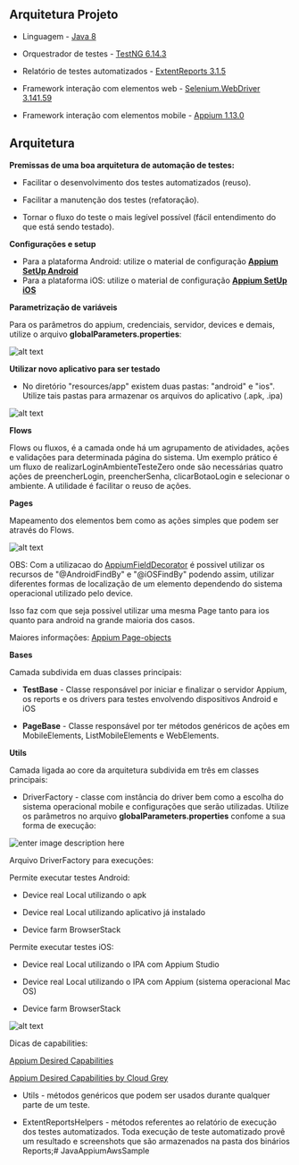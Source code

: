 ## Arquitetura Projeto

- Linguagem - [Java 8](https://www.java.com/pt_BR/  "Java 8")

- Orquestrador de testes - [TestNG 6.14.3](https://testng.org/doc/  "TestNG 6.14.3")

- Relatório de testes automatizados - [ExtentReports 3.1.5](http://extentreports.com/docs/versions/3/net/  "ExtentReports 3.1.5")

- Framework interação com elementos web - [Selenium.WebDriver 3.141.59](https://www.seleniumhq.org/download/  "Selenium.WebDriver")

- Framework interação com elementos mobile - [Appium 1.13.0](http://appium.io/  "Appium")

  

## Arquitetura

**Premissas de uma boa arquitetura de automação de testes:**

* Facilitar o desenvolvimento dos testes automatizados (reuso).

* Facilitar a manutenção dos testes (refatoração).

* Tornar o fluxo do teste o mais legível possível (fácil entendimento do que está sendo testado).

**Configurações e setup**

- Para a plataforma Android: utilize o material de configuração [**Appium SetUp Android**
](https://docs.google.com/document/d/15kJAXjjkMVfStGVl0HKcI6ul299MIG-H4fULLOhJRmw/edit?usp=sharing)
- Para a plataforma iOS: utilize o material de configuração [**Appium SetUp iOS**](https://docs.google.com/document/d/10OHI-McBf4j0I__wFXK6yzEfKdsQ6o7UDdYjFnQsDt0/edit?usp=sharing)




  
  
  

**Parametrização de variáveis**

  

Para os parâmetros do appium, credenciais, servidor, devices e demais, utilize o arquivo **globalParameters.properties**:

  

![alt text](https://i.imgur.com/FESL5Yr.png)

**Utilizar novo aplicativo para ser testado**

- No diretório "resources/app" existem duas pastas: "android" e "ios". Utilize tais pastas para armazenar os arquivos do aplicativo (.apk, .ipa)

![alt text](https://imgur.com/c75q6dW.png)

**Flows**

Flows ou fluxos, é a camada onde há um agrupamento de atividades, ações e validações para determinada página do sistema. Um exemplo prático é um fluxo de realizarLoginAmbienteTesteZero onde são necessárias quatro ações de preencherLogin, preencherSenha, clicarBotaoLogin e selecionar o ambiente. A utilidade é facilitar o reuso de ações.

**Pages**

Mapeamento dos elementos bem como as ações simples que podem ser através do Flows.

![alt text](https://i.imgur.com/LXFW5LB.png)

OBS: Com a utilizacao do [AppiumFieldDecorator](https://appium.github.io/java-client/io/appium/java_client/pagefactory/AppiumFieldDecorator.html"AppiumFieldDecorator") é possivel utilizar os recursos de "@AndroidFindBy" e "@iOSFindBy" podendo assim, utilizar diferentes formas de localização de um elemento dependendo do sistema operacional utilizado pelo device.

Isso faz com que seja possivel utilizar uma mesma Page tanto para ios quanto para android na grande maioria dos casos.

Maiores informações: [Appium Page-objects](https://github.com/appium/java-client/blob/master/docs/Page-objects.md  "Appium Page-objects")

**Bases**

Camada subdivida em duas classes principais:

-  **TestBase** - Classe responsável por iniciar e finalizar o servidor Appium, os reports e os drivers para testes envolvendo dispositivos Android e iOS

-  **PageBase** - Classe responsável por ter métodos genéricos de ações em MobileElements, ListMobileElements e WebElements.

**Utils**

  

Camada ligada ao core da arquitetura subdivida em três em classes principais:

- DriverFactory - classe com instância do driver bem como a escolha do sistema operacional mobile e configurações que serão utilizadas. Utilize os parâmetros no arquivo **globalParameters.properties** confome a sua forma de execução:

  

![enter image description here](https://i.imgur.com/Pxd31to.png)

  

Arquivo DriverFactory para execuções:

Permite executar testes Android:

- Device real Local utilizando o apk

- Device real Local utilizando aplicativo já instalado

- Device farm BrowserStack

Permite executar testes iOS:

- Device real Local utilizando o IPA com Appium Studio

- Device real Local utilizando o IPA com Appium (sistema operacional Mac OS)

- Device farm BrowserStack

![alt text](https://i.imgur.com/rvoTMuJ.png)

  

Dicas de capabilities:

[Appium Desired Capabilities](http://appium.io/docs/en/writing-running-appium/caps/  "Appium Desired Capabilities")

[Appium Desired Capabilities by Cloud Grey](https://caps.cloudgrey.io/  "Appium Desired Capabilities by Cloud Grey")

- Utils - métodos genéricos que podem ser usados durante qualquer parte de um teste.

- ExtentReportsHelpers - métodos referentes ao relatório de execução dos testes automatizados. Toda execução de teste automatizado provê um resultado e screenshots que são armazenados na pasta dos binários Reports;# JavaAppiumAwsSample
